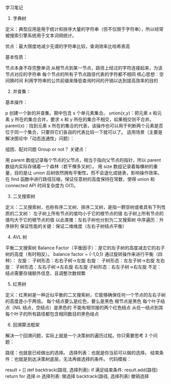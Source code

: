 学习笔记

1. 字典树

定义：典型应用是用于统计和排序大量的字符串（但不仅限于字符串），所以经常被搜索引擎系统用于文本词频统计。

优点：最大限度地减少无谓的字符串比较，查询效率比哈希表高

基本性质：

节点本身不存完整单词
从根节点到某一节点，路径上经过的字符连接起来，为该节点对应的字符串
每个节点的所有子节点路径代表的字符都不相同
核心思想：空间换时间
利用字符串的公共前缀来降低查询时间的开销以达到提高效率的目的

2. 并查集：

基本操作：

p 创建一个新的并查集，期中包含 s 个单元素集合。
union(x,y)：把元素 x 和元素 y 所在的集合合并，要求 x 和 y 所在的集合不相交，如果相交则不合并。
parent(x)：找到元素 x 所在的集合的代表，该操作也可以用于判断两个元素是否位于同一个集合，只要将它们各自的代表比较一下就可以了。
适用场景（主要是解决图论中「动态连通性」问题）：

组团、配对问题
Group or not？
关键点：

用 parent 数组记录每个节点的父节点，相当于指向父节点的指针，所以 parent 数组内实际存储着一个森林（若干棵多叉树）。
用 size 数组记录着每棵树的重量，目的是让 union 后树依然拥有平衡性，而不会退化成链表，影响操作效率。
在 find 函数中进行路径压缩，保证任意树的高度保持在常数，使得 union 和 connected API 时间复杂度为 O(1)。

3. 二叉搜索树

定义：二叉搜索树，也称有序二叉树、排序二叉树，是指一颗空树或者具有下列性质的二叉树：
左子树上所有节点的值均小于它的根节点的值
右子树上所有节点的值均大于它的根节点的值
以此类推：左右子树也分别为二叉搜索树
中序遍历：升序排列
保证性能的关键：保证二维维度（左右子树结点平衡）

4. AVL 树

平衡二叉搜索树
Balance Factor（平衡因子）：是它的左子树的高度减去它的右子树的高度（有时相反）。 balance factor = {-1,0,1}
通过旋转操作来进行平衡（四种）：
左旋： 子树形态：右右子树->左旋
右旋： 子树形态：左左子树->右旋
左右旋： 子树形态：左右子树->左右旋
右左旋 子树形态：右左子树->右左旋
不足：结点需要存储额外信息、且调整次数频繁

5. 红黑树

定义：红黑树是一种近似平衡的二叉搜索树，它能够确保任何一个节点的左右子树的高度差小于两倍。
每个结点要么是红色，要么是黑色
根节点是黑色
每个叶子结点（NIL 结点，空结点）是黑色的
不能有相邻接的两个红色结点
从任一结点到其每个叶子的所有路径都包含相同数目的黑色结点

6. 回溯算法框架

解决一个回溯问题，实际上就是一个决策树的遍历过程。你只需要思考 3 个问题：

路径：也就是已经做出的选择。
选择列表：也就是你当前可以做的选择。
结束条件：也就是到达决策树底层，无法再做选择的条件。
代码模板：

result = []
def backtrack(路径, 选择列表):
if 满足结束条件:
result.add(路径)
return
for 选择 in 选择列表:
做选择
backtrack(路径, 选择列表)
撤销选择
